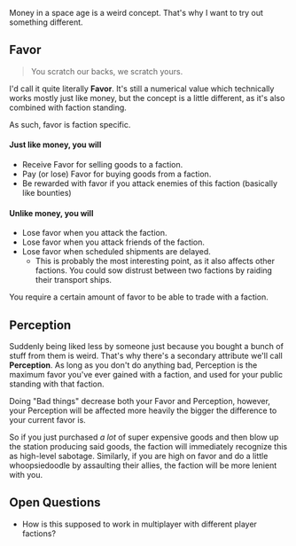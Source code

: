 Money in a space age is a weird concept. That's why I want to try out something different.

## Favor
> You scratch our backs, we scratch yours.

I'd call it quite literally **Favor**.
It's still a numerical value which technically works mostly just like money, but the concept is a little different, as it's also combined with faction standing.

As such, favor is faction specific.

#### Just like money, you will
- Receive Favor for selling goods to a faction.
- Pay (or lose) Favor for buying goods from a faction.
- Be rewarded with favor if you attack enemies of this faction (basically like bounties)

#### Unlike money, you will
- Lose favor when you attack the faction.
- Lose favor when you attack friends of the faction.
- Lose favor when scheduled shipments are delayed.
  - This is probably the most interesting point, as it also affects other factions. You could sow distrust between two factions by raiding their transport ships.

You require a certain amount of favor to be able to trade with a faction.

## Perception
Suddenly being liked less by someone just because you bought a bunch of stuff from them is weird. That's why there's a secondary attribute we'll call **Perception**. As long as you don't do anything bad, Perception is the maximum favor you've ever gained with a faction, and used for your public standing with that faction.

Doing "Bad things" decrease both your Favor and Perception, however, your Perception will be affected more heavily the bigger the difference to your current favor is.

So if you just purchased *a lot* of super expensive goods and then blow up the station producing said goods, the faction will immediately recognize this as high-level sabotage. Similarly, if you are high on favor and do a little whoopsiedoodle by assaulting their allies, the faction will be more lenient with you.

## Open Questions
- How is this supposed to work in multiplayer with different player factions?

